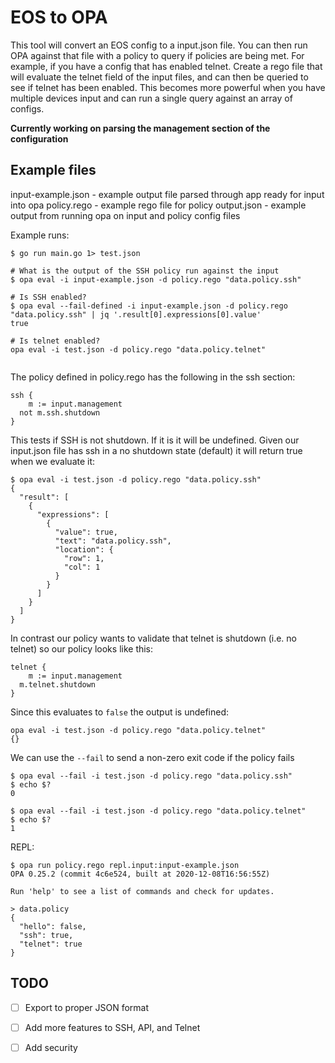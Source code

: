 # EOS to OPA

This tool will convert an EOS config to a input.json file. You can then run OPA against that file with a policy to query if policies are being met. For example, if you have a config that has enabled telnet. Create a rego file that will evaluate the telnet field of the input files, and can then be queried to see if telnet has been enabled. This becomes more powerful when you have multiple devices input and can run a single query against an array of configs.

**Currently working on parsing the management section of the configuration**

## Example files
input-example.json - example output file parsed through app ready for input into opa
policy.rego - example rego file for policy
output.json - example output from running opa on input and policy
config files


Example runs:

```
$ go run main.go 1> test.json

# What is the output of the SSH policy run against the input
$ opa eval -i input-example.json -d policy.rego "data.policy.ssh"

# Is SSH enabled?
$ opa eval --fail-defined -i input-example.json -d policy.rego "data.policy.ssh" | jq '.result[0].expressions[0].value'
true

# Is telnet enabled?
opa eval -i test.json -d policy.rego "data.policy.telnet"


```

The policy defined in policy.rego has the following in the ssh section:

```
ssh {
	m := input.management
  not m.ssh.shutdown
}
```

This tests if SSH is not shutdown. If it is it will be undefined. Given our input.json file has ssh in a no shutdown state (default) it will return true when we evaluate it:

```
$ opa eval -i test.json -d policy.rego "data.policy.ssh"
{
  "result": [
    {
      "expressions": [
        {
          "value": true,
          "text": "data.policy.ssh",
          "location": {
            "row": 1,
            "col": 1
          }
        }
      ]
    }
  ]
}
```

In contrast our policy wants to validate that telnet is shutdown (i.e. no telnet) so our policy looks like this:

```
telnet {
	m := input.management
  m.telnet.shutdown
}
```

Since this evaluates to `false` the output is undefined:

```
opa eval -i test.json -d policy.rego "data.policy.telnet"
{}
```

We can use the `--fail` to send a non-zero exit code if the policy fails

```
$ opa eval --fail -i test.json -d policy.rego "data.policy.ssh"
$ echo $?
0

$ opa eval --fail -i test.json -d policy.rego "data.policy.telnet"
$ echo $?
1
```

REPL:

```
$ opa run policy.rego repl.input:input-example.json
OPA 0.25.2 (commit 4c6e524, built at 2020-12-08T16:56:55Z)

Run 'help' to see a list of commands and check for updates.

> data.policy
{
  "hello": false,
  "ssh": true,
  "telnet": true
}
```

## TODO
- [ ] Export to proper JSON format
- [ ] Add more features to SSH, API, and Telnet
- [ ] Add security


